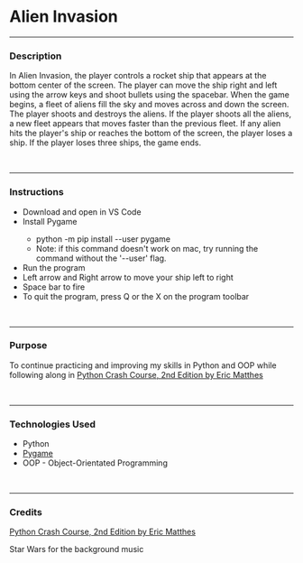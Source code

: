 # Alien Invasion
<hr>
<h3>Description</h3>
<p>In Alien Invasion, the player controls a rocket ship that appears at the bottom center of the screen. The player can move the ship right and left using the arrow keys and shoot bullets using the spacebar. When the game begins, a fleet of aliens fill the sky and moves across and down the screen. The player shoots and destroys the aliens. If the player shoots all the aliens, a new fleet appears that moves faster than the previous fleet. If any alien hits the player's ship or reaches the bottom of the screen, the player loses a ship. If the player loses three ships, the game ends.</p>
<br/>
<hr>

<h3>Instructions</h3>
<ul>
  <li>Download and open in VS Code</li>
  <li>Install Pygame</li>
    <ul>
      <li>python -m pip install --user pygame</li>
      <li>Note: if this command doesn't work on mac, try running the command without the '--user' flag.</li>
    </ul>
  <li>Run the program</li>
  <li>Left arrow and Right arrow to move your ship left to right</li>
  <li>Space bar to fire</li>
  <li>To quit the program, press Q or the X on the program toolbar</li>
  </ul>
  <br/>
  <hr>

<h3>Purpose</h3>
<p>
To continue practicing and improving my skills in Python and OOP while following along in <a href="https://ehmatthes.github.io/pcc_2e/regular_index/">Python Crash Course, 2nd Edition by Eric Matthes</a>
</p>
<br/>
<hr>

<h3>Technologies Used</h3>
<ul>
<li>Python</li>
<li><a href="https://www.pygame.org/docs/">Pygame</a></li>
<li>OOP - Object-Orientated Programming</li>
</ul>
<br/>
<hr>

<h3 id="credits">Credits</h3>
<a href="https://ehmatthes.github.io/pcc_2e/regular_index/">Python Crash Course, 2nd Edition by Eric Matthes</a>
<p>Star Wars for the background music</p>
